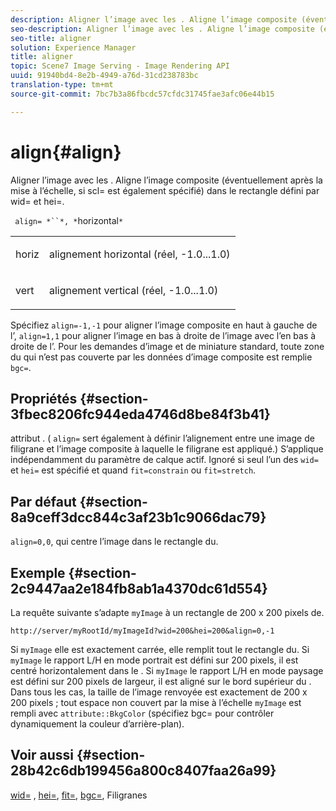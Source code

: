 ```yaml
---
description: Aligner l’image avec les . Aligne l’image composite (éventuellement après la mise à l’échelle, si scl= est également spécifié) dans le rectangle  défini par wid= et hei=.
seo-description: Aligner l’image avec les . Aligne l’image composite (éventuellement après la mise à l’échelle, si scl= est également spécifié) dans le rectangle  défini par wid= et hei=.
seo-title: aligner
solution: Experience Manager
title: aligner
topic: Scene7 Image Serving - Image Rendering API
uuid: 91940bd4-8e2b-4949-a76d-31cd238783bc
translation-type: tm+mt
source-git-commit: 7bc7b3a86fbcdc57cfdc31745fae3afc06e44b15

---
```



# align{#align}

Aligner l’image avec les . Aligne l’image composite (éventuellement après la mise à l’échelle, si scl= est également spécifié) dans le rectangle  défini par wid= et hei=.

` align= *``*, *`horizontal`*`

<table id="simpletable_4CB26F72A56D4515B767C303F8E8A1CF"> 
 <tr class="strow"> 
  <td class="stentry"> <p> <span class="codeph"> <span class="varname"> horiz </span></span> </p> </td> 
  <td class="stentry"> <p>alignement horizontal (réel, -1.0...1.0) </p> </td> 
 </tr> 
 <tr class="strow"> 
  <td class="stentry"> <p> <span class="codeph"> <span class="varname"> vert </span></span> </p> </td> 
  <td class="stentry"> <p>alignement vertical (réel, -1.0...1.0) </p> </td> 
 </tr> 
</table>

Spécifiez `align=-1,-1` pour aligner l’image composite en haut à gauche de l’, `align=1,1` pour aligner l’image en bas à droite de l’image avec l’en bas à droite de l’. Pour les demandes d’image et de miniature standard, toute zone du qui n’est pas couverte par les données d’image composite est remplie `bgc=`.

## Propriétés {#section-3fbec8206fc944eda4746d8be84f3b41}

attribut . ( `align=` sert également à définir l’alignement entre une image de filigrane et l’image composite à laquelle le filigrane est appliqué.) S’applique indépendamment du paramètre de calque actif. Ignoré si seul l’un des `wid=` et `hei=` est spécifié et quand `fit=constrain` ou `fit=stretch`.

## Par défaut {#section-8a9ceff3dcc844c3af23b1c9066dac79}

`align=0,0`, qui centre l’image dans le rectangle  du.

## Exemple {#section-2c9447aa2e184fb8ab1a4370dc61d554}

La requête suivante s’adapte `myImage` à un rectangle de 200 x 200 pixels de.

`http://server/myRootId/myImageId?wid=200&hei=200&align=0,-1`

Si `myImage` elle est exactement carrée, elle remplit tout le rectangle  du. Si `myImage` le rapport L/H en mode portrait est défini sur 200 pixels, il est centré horizontalement dans le . Si `myImage` le rapport L/H en mode paysage est défini sur 200 pixels de largeur, il est aligné sur le bord supérieur du . Dans tous les cas, la taille de l’image renvoyée est exactement de 200 x 200 pixels ; tout espace non couvert par la mise à l’échelle `myImage` est rempli avec `attribute::BkgColor` (spécifiez bgc= pour contrôler dynamiquement la couleur d’arrière-plan).

## Voir aussi {#section-28b42c6db199456a800c8407faa26a99}

[wid=](../../../../../is-api/http-ref/image-serving-api-ref/c-http-protocol-reference/c-command-reference/r-is-http-wid.md#reference-bfeadcb67bf4485f851eb21345527e47) , [hei=](../../../../../is-api/http-ref/image-serving-api-ref/c-http-protocol-reference/c-command-reference/r-is-http-hei.md#reference-6d6f556ccc0e4b98a815e8a5c1944a96), [fit=](../../../../../is-api/http-ref/image-serving-api-ref/c-http-protocol-reference/c-command-reference/r-fit.md#reference-f11bff6d93d143d6b135de3a923bc989), [bgc=](../../../../../is-api/http-ref/image-serving-api-ref/c-http-protocol-reference/c-command-reference/r-bgc.md#reference-53376175f617446fbe5c69120f834b88), Filigranes[](../../../../../is-api/http-ref/image-serving-api-ref/c-http-protocol-reference/c-syntax-and-features/r-watermarks.md#reference-35d2c3a2c98349b792921c6cb8e73832)

